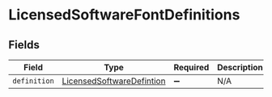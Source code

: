 # LicensedSoftwareFontDefinitions


## Fields

| Field                                                                         | Type                                                                          | Required                                                                      | Description                                                                   |
| ----------------------------------------------------------------------------- | ----------------------------------------------------------------------------- | ----------------------------------------------------------------------------- | ----------------------------------------------------------------------------- |
| `definition`                                                                  | [LicensedSoftwareDefintion](../../models/shared/licensedsoftwaredefintion.md) | :heavy_minus_sign:                                                            | N/A                                                                           |